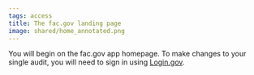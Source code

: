 ```yaml
---
tags: access
title: The fac.gov landing page
image: shared/home_annotated.png
---
```


You will begin on the fac.gov app homepage. To make changes to your single audit, you will need to sign in using [Login.gov](http://login.gov).
